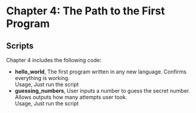 # Chapter 4: The Path to the First Program

## Scripts
Chapter 4 includes the following code: <br>
* **hello_world**, The first program written in any new language. Confirms everything is working. <br>
  Usage, Just run the script <br>
* **guessing_numbers**, User inputs a number to guess the secret number. Allows outputs how many attempts user took. <br>
  Usage, Just run the script <br>
